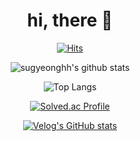 <div align="center">
  
  # hi, there 🐯


  [![Hits](https://hits.seeyoufarm.com/api/count/incr/badge.svg?url=https%3A%2F%2Fgithub.com%2Fsugyeonghh&count_bg=%2379C83D&title_bg=%23555555&icon=&icon_color=%23E7E7E7&title=hits&edge_flat=true)](https://hits.seeyoufarm.com)

  ![sugyeonghh's github stats](https://github-readme-stats.vercel.app/api?username=sugyeonghh&show_icons=true&theme=dracula)
  
  ![Top Langs](https://github-readme-stats.vercel.app/api/top-langs/?username=sugyeonghh&layout=compact&theme=dracula)

  [![Solved.ac Profile](http://mazassumnida.wtf/api/generate_badge?boj=sugyeong_hh)](https://solved.ac/sugyeong_hh)

  [![Velog's GitHub stats](https://velog-readme-stats.vercel.app/api?name=sugyeonghh)](https://velog-readme-stats.vercel.app/api/redirect?name=sugyeonghh&tag=github)


  
</div>
